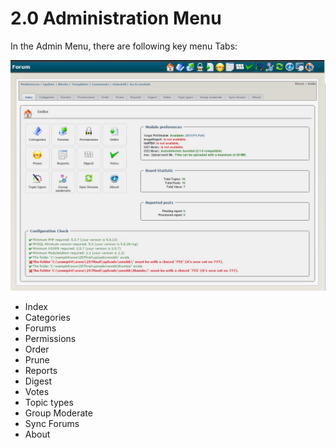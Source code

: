 # 2.0 Administration Menu

In the Admin Menu, there are following key menu Tabs:

![](../assets/image001.jpg)

* Index
* Categories
* Forums
* Permissions
* Order
* Prune
* Reports
* Digest
* Votes
* Topic types
* Group Moderate
* Sync Forums
* About

